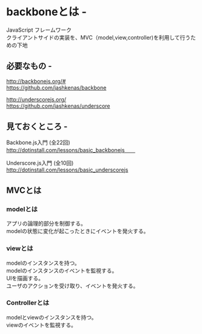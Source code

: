 # backboneとは - 

JavaScript フレームワーク  
クライアントサイドの実装を、MVC（model,view,controller)を利用して行うための下地　　


## 必要なもの - 

http://backbonejs.org/#  
https://github.com/jashkenas/backbone  

http://underscorejs.org/  
https://github.com/jashkenas/underscore  


## 見ておくところ -

Backbone.js入門 (全22回)  
http://dotinstall.com/lessons/basic_backbonejs　　 

Underscore.js入門 (全10回)  
http://dotinstall.com/lessons/basic_underscorejs  

## MVCとは  

### modelとは  
アプリの論理的部分を制御する。  
modelの状態に変化が起こったときにイベントを発火する。
  
### viewとは  
modelのインスタンスを持つ。    
modelのインスタンスのイベントを監視する。  
UIを描画する。  
ユーザのアクションを受け取り、イベントを発火する。  

### Controllerとは  
modelとviewのインスタンスを持つ。  
viewのイベントを監視する。








